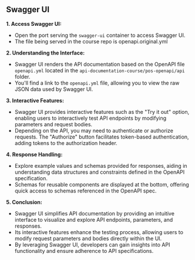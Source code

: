 ## Swagger UI

**1. Access Swagger UI:**

- Open the port serving the `swagger-ui` container to access Swagger UI.
- The file being served in the course repo is openapi.original.yml

**2. Understanding the Interface:**

- Swagger UI renders the API documentation based on the OpenAPI file `openapi.yml` located in the `api-documentation-course/pos-openapi/api` folder.
- You'll find a link to the `openapi.yml` file, allowing you to view the raw JSON data used by Swagger UI.

**3. Interactive Features:**

- Swagger UI provides interactive features such as the "Try it out" option, enabling users to interactively test API endpoints by modifying parameters and request bodies.
- Depending on the API, you may need to authenticate or authorize requests. The "Authorize" button facilitates token-based authentication, adding tokens to the authorization header.

**4. Response Handling:**

- Explore example values and schemas provided for responses, aiding in understanding data structures and constraints defined in the OpenAPI specification.
- Schemas for reusable components are displayed at the bottom, offering quick access to schemas referenced in the OpenAPI spec.

**5. Conclusion:**

- Swagger UI simplifies API documentation by providing an intuitive interface to visualize and explore API endpoints, parameters, and responses.
- Its interactive features enhance the testing process, allowing users to modify request parameters and bodies directly within the UI.
- By leveraging Swagger UI, developers can gain insights into API functionality and ensure adherence to API specifications.
